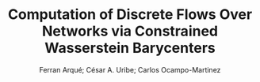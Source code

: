 ---
paperId: 7
author: Ferran Arqué; César A. Uribe; Carlos Ocampo-Martinez
publicationauthor: Arqué, F. et al.
title: Computation of Discrete Flows Over Networks via Constrained Wasserstein Barycenters
pdf: paper_07.pdf
poster: poster_7.png
pitch: https://slideslive.com/38962873/computation-of-discrete-flows-over-networks-via-constrained-wasserstein-barycenters?ref=account-folder-87716-folders
type: Oral
topic: Optimal transport
category: Extended Abstract
link: https://research.latinxinai.org/papers/icml/2021/pdf/paper_07.pdf
conference: icml
year: 2021
tags: icml-2021
location: Virtual
---
